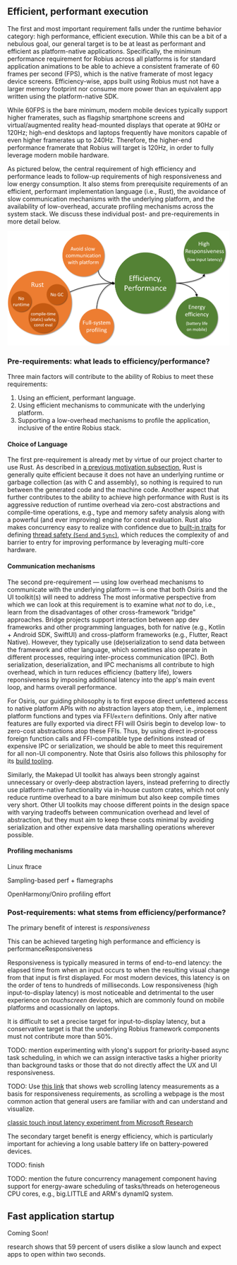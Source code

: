 ## Efficient, performant execution
The first and most important requirement falls under the runtime behavior category: high performance, efficient execution.
While this can be a bit of a nebulous goal, our general target is to be at least as performant and efficient as platform-native applications.
Specifically, the minimum performance requirement for Robius across all platforms is for standard application animations to be able to achieve a consistent framerate of 60 frames per second (FPS), which is the native framerate of most legacy device screens.
Efficiency-wise, apps built using Robius must not have a larger memory footprint nor consume more power than an equivalent app written using the platform-native SDK.

While 60FPS is the bare minimum, modern mobile devices typically support higher framerates, such as flagship smartphone screens and virtual/augmented reality head-mounted displays that operate at 90Hz or 120Hz;
high-end desktops and laptops frequently have monitors capable of even higher framerates up to 240Hz.
Therefore, the higher-end performance framerate that Robius will target is 120Hz, in order to fully leverage modern mobile hardware.


As pictured below, the central requirement of high efficiency and performance leads to follow-up requirements of high responsiveness and low energy consumption.
It also stems from prerequisite requirements of an efficient, performant implementation language (i.e., Rust), the avoidance of slow communication mechanisms with the underlying platform, and the availability of low-overhead, accurate profiling mechanisms across the system stack.
We discuss these individual post- and pre-requirements in more detail below.

![Efficient, Performant Execution](../img/efficient_execution.png)


### Pre-requirements: what leads to efficiency/performance?
Three main factors will contribute to the ability of Robius to meet these requirements: 
1. Using an efficient, performant language.
2. Using efficient mechanisms to communicate with the underlying platform.
3. Supporting a low-overhead mechanisms to profile the application, inclusive of the entire Robius stack.

#### Choice of Language

The first pre-requirement is already met by virtue of our project charter to use Rust.
As described in [a previous motivation subsection](../motivation/rust_is_right.md#rust-combines-safety-with-usability-and-performance), Rust is generally quite efficient because it does not have an underlying runtime or garbage collection (as with C and assembly), so nothing is required to run between the generated code and the machine code.
Another aspect that further contributes to the ability to achieve high performance with Rust is its aggressive reduction of runtime overhead via zero-cost abstractions and compile-time operations, e.g., type and memory safety analysis along with a powerful (and ever improving) engine for const evaluation.
Rust also makes concurrency easy to realize with confidence due to [built-in traits](https://doc.rust-lang.org/book/ch16-04-extensible-concurrency-sync-and-send.html) for defining [thread safety (`Send` and `Sync`)](https://doc.rust-lang.org/nomicon/send-and-sync.html), which reduces the complexity of and barrier to entry for improving performance by leveraging multi-core hardware.

#### Communication mechanisms

The second pre-requirement — using low overhead mechanisms to communicate with the underlying platform — is one that both Osiris and the UI toolkit(s) will need to address
The most informative perspective from which we can look at this requirement is to examine what *not* to do, i.e., learn from the disadvantages of other cross-framework "bridge" approaches.
Bridge projects support interaction between app dev frameworks and other programming languages, both for native (e.g., Kotlin + Android SDK, SwiftUI) and cross-platform frameworks (e.g., Flutter, React Native). 
However, they typically use (de)serialization to send data between the framework and other language, which sometimes also operate in different processes, requiring inter-process communication (IPC).
Both serialization, deserialization, and IPC mechanisms all contribute to high overhead, which in turn reduces efficiency (battery life), lowers reponsiveness by imposing additional latency into the app's main event loop, and harms overall performance.


For Osiris, our guiding philosophy is to first expose direct unfettered access to native platform APIs with *no* abstraction layers atop them, i.e., implement platform functions and types via FFI/`extern` definitions.
Only after native features are fully exported via direct FFI will Osiris begin to develop low- to zero-cost abstractions atop these FFIs.
Thus, by using direct in-process foreign function calls and FFI-compatible type definitions instead of expensive IPC or serialization, we should be able to meet this requirement for all non-UI componentry.
Note that Osiris also follows this philosophy for its [build tooling](build_dev_requirements.md).

Similarly, the Makepad UI toolkit has always been strongly against unnecessary or overly-deep abstraction layers, instead preferring to directly use platform-native functionality via in-house custom crates, which not only reduce runtime overhead to a bare minimum but also keep compile times very short.
Other UI toolkits may choose different points in the design space with varying tradeoffs between communication overhead and level of abstraction, but they must aim to keep these costs minimal by avoiding serialization and other expensive data marshalling operations wherever possible.


#### Profiling mechanisms


Linux ftrace

Sampling-based perf + flamegraphs

OpenHarmony/Oniro profiling effort





### Post-requirements: what stems from efficiency/performance?

The primary benefit of interest is *responsiveness*

This can be achieved targeting high performance and efficiency is  performanceResponsiveness 


Responsiveness is typically measured in terms of end-to-end latency: the elapsed time from when an input occurs to when the resulting visual change from that input is first displayed.
For most modern devices, this latency is on the order of tens to hundreds of milliseconds.
Low responsiveness (high input-to-display latency) is most noticeable and detrimental to the user experience on *touchscreen* devices, which are commonly found on mobile platforms and ocassionally on laptops.


It is difficult to set a precise target for input-to-display latency, but a conservative target is that the underlying Robius framework components must not contribute more than 50%.


TODO: mention experimenting with ylong's support for priority-based async task scheduling, in which we can assign interactive tasks a higher priority than background tasks or those that do not directly affect the UX and UI responsiveness.


TODO: Use [this link](https://danluu.com/input-lag/) that shows web scrolling latency measurements as a basis for responsiveness requirements, as scrolling a webpage is the most common action that general users are familiar with and can understand and visualize.


[classic touch input latency experiment from Microsoft Research](https://www.youtube.com/watch?v=vOvQCPLkPt4)



The secondary target benefit is energy efficiency, which is particularly important for achieving a long usable battery life on battery-powered devices.

TODO: finish

TODO: mention the future concurrency management component having support for energy-aware scheduling of tasks/threads on heterogeneous CPU cores, e.g., big.LITTLE and ARM's dynamIQ system.



## Fast application startup
Coming Soon!


research shows that 59 percent of users dislike a slow launch and expect apps to open within two seconds.
